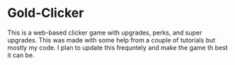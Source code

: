 # Gold-Clicker
This is a web-based clicker game with upgrades, perks, and super upgrades. This was made with some help from a couple of tutorials but mostly my code. I plan to update this frequntely and make the game th best it can be.
